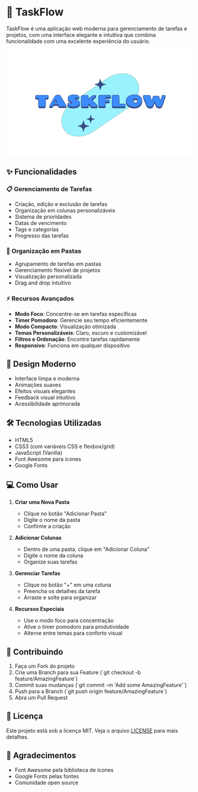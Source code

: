 # 🚀 TaskFlow

TaskFlow é uma aplicação web moderna para gerenciamento de tarefas e projetos, com uma interface elegante e intuitiva que combina funcionalidade com uma excelente experiência do usuário.

![TaskFlow Preview](logo.png)

## ✨ Funcionalidades

### 📋 Gerenciamento de Tarefas
- Criação, edição e exclusão de tarefas
- Organização em colunas personalizáveis
- Sistema de prioridades
- Datas de vencimento
- Tags e categorias
- Progresso das tarefas

### 📁 Organização em Pastas
- Agrupamento de tarefas em pastas
- Gerenciamento flexível de projetos
- Visualização personalizada
- Drag and drop intuitivo

### ⚡ Recursos Avançados
- **Modo Foco**: Concentre-se em tarefas específicas
- **Timer Pomodoro**: Gerencie seu tempo eficientemente
- **Modo Compacto**: Visualização otimizada
- **Temas Personalizáveis**: Claro, escuro e customizável
- **Filtros e Ordenação**: Encontre tarefas rapidamente
- **Responsivo**: Funciona em qualquer dispositivo

## 🎨 Design Moderno

- Interface limpa e moderna
- Animações suaves
- Efeitos visuais elegantes
- Feedback visual intuitivo
- Acessibilidade aprimorada

## 🛠️ Tecnologias Utilizadas

- HTML5
- CSS3 (com variáveis CSS e flexbox/grid)
- JavaScript (Vanilla)
- Font Awesome para ícones
- Google Fonts

## 💻 Como Usar

1. **Criar uma Nova Pasta**
   - Clique no botão "Adicionar Pasta"
   - Digite o nome da pasta
   - Confirme a criação

2. **Adicionar Colunas**
   - Dentro de uma pasta, clique em "Adicionar Coluna"
   - Digite o nome da coluna
   - Organize suas tarefas

3. **Gerenciar Tarefas**
   - Clique no botão "+" em uma coluna
   - Preencha os detalhes da tarefa
   - Arraste e solte para organizar

4. **Recursos Especiais**
   - Use o modo foco para concentração
   - Ative o timer pomodoro para produtividade
   - Alterne entre temas para conforto visual

## 🤝 Contribuindo

1. Faça um Fork do projeto
2. Crie uma Branch para sua Feature (\`git checkout -b feature/AmazingFeature\`)
3. Commit suas mudanças (\`git commit -m 'Add some AmazingFeature'\`)
4. Push para a Branch (\`git push origin feature/AmazingFeature\`)
5. Abra um Pull Request

## 📄 Licença

Este projeto está sob a licença MIT. Veja o arquivo [LICENSE](LICENSE) para mais detalhes.

## 👏 Agradecimentos

- Font Awesome pela biblioteca de ícones
- Google Fonts pelas fontes
- Comunidade open source
